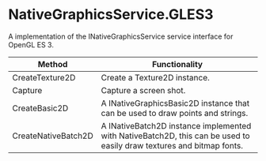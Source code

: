 ﻿# NativeGraphicsService.GLES3

A implementation of the INativeGraphicsService service interface for OpenGL ES 3.

Method | Functionality
--- | ---
CreateTexture2D | Create a Texture2D instance.
Capture | Capture a screen shot.
CreateBasic2D | A INativeGraphicsBasic2D instance that can be used to draw points and strings.
CreateNativeBatch2D | A INativeBatch2D instance implemented with NativeBatch2D, this can be used to easily draw textures and bitmap fonts.
